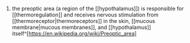 1. the preoptic area (a region of the [[hypothalamus]]) is responsible for [[thermoregulation]] and receives nervous stimulation from [[thermoreceptor|thermoreceptors]] in the skin, [[mucous membrane|mucous membranes]], and [[hypothalamus]] itself^[https://en.wikipedia.org/wiki/Preoptic_area]